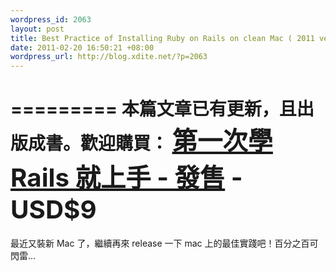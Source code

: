 ```yaml
--- 
wordpress_id: 2063
layout: post
title: Best Practice of Installing Ruby on Rails on clean Mac ( 2011 version )
date: 2011-02-20 16:50:21 +08:00
wordpress_url: http://blog.xdite.net/?p=2063
---
```

=========
本篇文章已有更新，且出版成書。歡迎購買：
<big><big><a href="http://blog.xdite.net/?p=2301">第一次學 Rails 就上手 - 發售</a> - USD$9 </big></big>
=========

最近又裝新 Mac 了，繼續再來 release 一下 mac 上的最佳實踐吧！百分之百可閃雷...

<script src="https://gist.github.com/835829.js?file=gistfile1.textile"></script>
